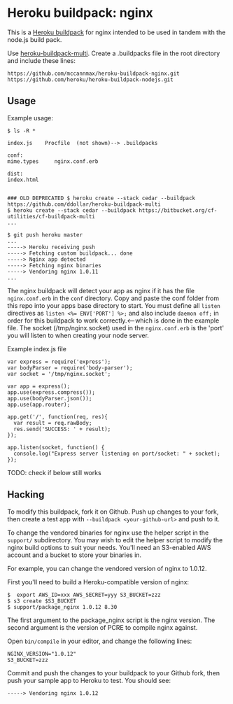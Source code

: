 Heroku buildpack: nginx
=======================

This is a [Heroku buildpack](http://devcenter.heroku.com/articles/buildpack)
for nginx intended to be used in tandem with the node.js build pack.

Use [heroku-buildpack-multi](https://github.com/ddollar/heroku-buildpack-multi). Create a .buildpacks file in the root directory and include these lines:
```
https://github.com/mccannmax/heroku-buildpack-nginx.git
https://github.com/heroku/heroku-buildpack-nodejs.git
```


Usage
-----

Example usage:

    $ ls -R *

    index.js    Procfile  (not shown)--> .buildpacks

    conf:
    mime.types     nginx.conf.erb

    dist:
    index.html


    ### OLD DEPRECATED $ heroku create --stack cedar --buildpack https://github.com/ddollar/heroku-buildpack-multi
    $ heroku create --stack cedar --buildpack https://bitbucket.org/cf-utilities/cf-buildpack-multi
    ...

    $ git push heroku master
    ...
    -----> Heroku receiving push
    -----> Fetching custom buildpack... done
    -----> Nginx app detected
    -----> Fetching nginx binaries
    -----> Vendoring nginx 1.0.11
    ...


The nginx buildpack will detect your app as nginx if it has the file `nginx.conf.erb` in the `conf` directory.  Copy and paste the conf folder from this repo into your apps base directory to start. You must define all `listen`
directives as `listen <%= ENV['PORT'] %>;` and also include `daemon off;` in
order for this buildpack to work correctly.<--which is done in the example file.  The socket (/tmp/nginx.socket) used in the `nginx.conf.erb` is the 'port' you will listen to when creating your node server.

Example index.js file
```
var express = require('express');
var bodyParser = require('body-parser');
var socket = '/tmp/nginx.socket';

var app = express();
app.use(express.compress());
app.use(bodyParser.json());
app.use(app.router);

app.get('/', function(req, res){
  var result = req.rawBody;
  res.send('SUCCESS: ' + result);
});

app.listen(socket, function() {
  console.log("Express server listening on port/socket: " + socket);
});

```


TODO: check if below still works

Hacking 
-------

To modify this buildpack, fork it on Github. Push up changes to your fork, then
create a test app with `--buildpack <your-github-url>` and push to it.

To change the vendored binaries for nginx use the helper script in the
`support/` subdirectory. You may wish to edit the helper script to modify
the nginx build options to suit your needs. You'll need an S3-enabled
AWS account and a bucket to store your binaries in.

For example, you can change the vendored version of nginx to 1.0.12.

First you'll need to build a Heroku-compatible version of nginx:

    $  export AWS_ID=xxx AWS_SECRET=yyy S3_BUCKET=zzz
    $ s3 create $S3_BUCKET
    $ support/package_nginx 1.0.12 8.30

The first argument to the package_nginx script is the nginx version. The
second argument is the version of PCRE to compile nginx against.

Open `bin/compile` in your editor, and change the following lines:

    NGINX_VERSION="1.0.12"
    S3_BUCKET=zzz

Commit and push the changes to your buildpack to your Github fork, then push
your sample app to Heroku to test. You should see:

    -----> Vendoring nginx 1.0.12
